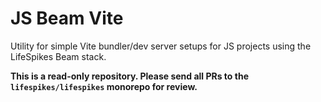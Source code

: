 # JS Beam Vite
Utility for simple Vite bundler/dev server setups for JS projects
using the LifeSpikes Beam stack.

**This is a read-only repository. Please send all PRs to the 
`lifespikes/lifespikes` monorepo for review.**
